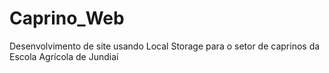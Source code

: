 # Caprino_Web
 Desenvolvimento de site usando Local Storage para o setor de caprinos da Escola Agrícola de Jundiaí
